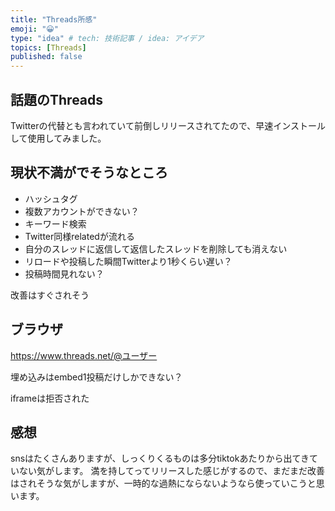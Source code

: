 ```yaml
---
title: "Threads所感"
emoji: "😀"
type: "idea" # tech: 技術記事 / idea: アイデア
topics: [Threads]
published: false
---
```


## 話題のThreads

Twitterの代替とも言われていて前倒しリリースされてたので、早速インストールして使用してみました。

## 現状不満がでそうなところ

* ハッシュタグ
* 複数アカウントができない？
* キーワード検索
* Twitter同様relatedが流れる
* 自分のスレッドに返信して返信したスレッドを削除しても消えない
* リロードや投稿した瞬間Twitterより1秒くらい遅い？
* 投稿時間見れない？

改善はすぐされそう

## ブラウザ

https://www.threads.net/@ユーザー

埋め込みはembed1投稿だけしかできない？

iframeは拒否された

## 感想

snsはたくさんありますが、しっくりくるものは多分tiktokあたりから出てきていない気がします。
満を持してってリリースした感じがするので、まだまだ改善はされそうな気がしますが、一時的な過熱にならないようなら使っていこうと思います。